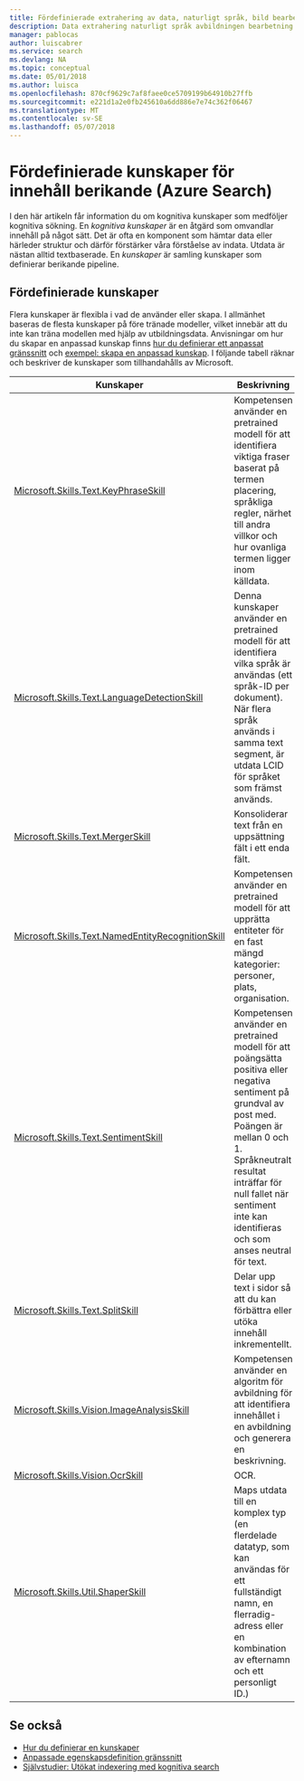 ```yaml
---
title: Fördefinierade extrahering av data, naturligt språk, bild bearbetning kunskaper (Azure Search) | Microsoft Docs
description: Data extrahering naturligt språk avbildningen bearbetning kognitiva kunskaper lägga till semantik och struktur rådata innehållet i en Azure Seach pipeline.
manager: pablocas
author: luiscabrer
ms.service: search
ms.devlang: NA
ms.topic: conceptual
ms.date: 05/01/2018
ms.author: luisca
ms.openlocfilehash: 870cf9629c7af8faee0ce5709199b64910b27ffb
ms.sourcegitcommit: e221d1a2e0fb245610a6dd886e7e74c362f06467
ms.translationtype: MT
ms.contentlocale: sv-SE
ms.lasthandoff: 05/07/2018
---
```

# <a name="predefined-skills-for-content-enrichment-azure-search"></a>Fördefinierade kunskaper för innehåll berikande (Azure Search)

I den här artikeln får information du om kognitiva kunskaper som medföljer kognitiva sökning. En *kognitiva kunskaper* är en åtgärd som omvandlar innehåll på något sätt. Det är ofta en komponent som hämtar data eller härleder struktur och därför förstärker våra förståelse av indata. Utdata är nästan alltid textbaserade. En *kunskaper* är samling kunskaper som definierar berikande pipeline. 

## <a name="predefined-skills"></a>Fördefinierade kunskaper

Flera kunskaper är flexibla i vad de använder eller skapa. I allmänhet baseras de flesta kunskaper på före tränade modeller, vilket innebär att du inte kan träna modellen med hjälp av utbildningsdata. Anvisningar om hur du skapar en anpassad kunskap finns [hur du definierar ett anpassat gränssnitt](cognitive-search-custom-skill-interface.md) och [exempel: skapa en anpassad kunskap](cognitive-search-create-custom-skill-example.md). I följande tabell räknar och beskriver de kunskaper som tillhandahålls av Microsoft. 

| Kunskaper | Beskrivning |
|-------|-------------|
| [Microsoft.Skills.Text.KeyPhraseSkill](cognitive-search-skill-keyphrases.md) | Kompetensen använder en pretrained modell för att identifiera viktiga fraser baserat på termen placering, språkliga regler, närhet till andra villkor och hur ovanliga termen ligger inom källdata. |
| [Microsoft.Skills.Text.LanguageDetectionSkill](cognitive-search-skill-language-detection.md)  | Denna kunskaper använder en pretrained modell för att identifiera vilka språk är användas (ett språk-ID per dokument). När flera språk används i samma text segment, är utdata LCID för språket som främst används.|
| [Microsoft.Skills.Text.MergerSkill](cognitive-search-skill-textmerger.md) | Konsoliderar text från en uppsättning fält i ett enda fält.  |
| [Microsoft.Skills.Text.NamedEntityRecognitionSkill](cognitive-search-skill-named-entity-recognition.md) | Kompetensen använder en pretrained modell för att upprätta entiteter för en fast mängd kategorier: personer, plats, organisation. |
| [Microsoft.Skills.Text.SentimentSkill](cognitive-search-skill-sentiment.md)  | Kompetensen använder en pretrained modell för att poängsätta positiva eller negativa sentiment på grundval av post med. Poängen är mellan 0 och 1. Språkneutralt resultat inträffar för null fallet när sentiment inte kan identifieras och som anses neutral för text.  |
| [Microsoft.Skills.Text.SplitSkill](cognitive-search-skill-textsplit.md) | Delar upp text i sidor så att du kan förbättra eller utöka innehåll inkrementellt. |
| [Microsoft.Skills.Vision.ImageAnalysisSkill](cognitive-search-skill-image-analysis.md) | Kompetensen använder en algoritm för avbildning för att identifiera innehållet i en avbildning och generera en beskrivning. |
| [Microsoft.Skills.Vision.OcrSkill](cognitive-search-skill-ocr.md) | OCR. |
| [Microsoft.Skills.Util.ShaperSkill](cognitive-search-skill-shaper.md) | Maps utdata till en komplex typ (en flerdelade datatyp, som kan användas för ett fullständigt namn, en flerradig-adress eller en kombination av efternamn och ett personligt ID.) |

## <a name="see-also"></a>Se också

+ [Hur du definierar en kunskaper](cognitive-search-defining-skillset.md)
+ [Anpassade egenskapsdefinition gränssnitt](cognitive-search-custom-skill-interface.md)
+ [Självstudier: Utökat indexering med kognitiva search](cognitive-search-tutorial-blob.md)